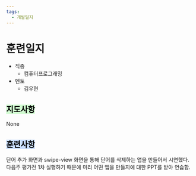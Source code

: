 ```yaml
---
tags:
  - 개발일지
---
```

# 훈련일지

- 직종
	- 컴퓨터프로그래밍
- 멘토
	- 김우현
## <mark style="background: #BBFABBA6;">지도사항</mark>

None

## <mark style="background: #ADCCFFA6;">훈련사항</mark>

단어 추가 화면과 swipe-view 화면을 통해 단어를 삭제하는 앱을 만들어서 시연했다.
다음주 평가전 1차 실행하기 때문에 미리 어떤 앱을 만들지에 대한 PPT를 받아 연습함.